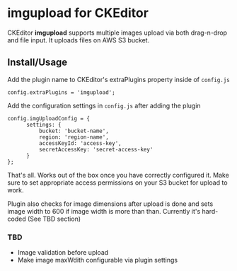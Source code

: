 # imgupload for CKEditor
CKEditor <strong>imgupload</strong> supports multiple images upload via both drag-n-drop and file input. It uploads files on AWS S3 bucket.

## Install/Usage
Add the plugin name to CKEditor's extraPlugins property inside of `config.js`
```
config.extraPlugins = 'imgupload';
```

Add the configuration settings in `config.js` after adding the plugin

```
config.imgUploadConfig = {
      settings: {
          bucket: 'bucket-name',
          region: 'region-name',
          accessKeyId: 'access-key',
          secretAccessKey: 'secret-access-key'
      }
};
```
That's all. Works out of the box once you have correctly configured it. Make sure to set appropriate access permissions on your S3 bucket for upload to work.

Plugin also checks for image dimensions after upload is done and sets image width to 600 if image width is more than than. Currently it's hard-coded (See TBD section)

### TBD
* Image validation before upload
* Make image maxWdith configurable via plugin settings